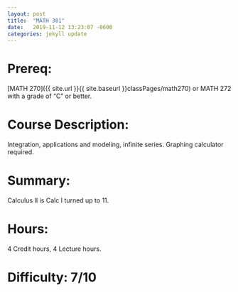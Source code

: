 ```yaml
---
layout: post
title:  "MATH 301"
date:   2019-11-12 13:23:07 -0600
categories: jekyll update
---
```

# Prereq:  
[MATH 270]({{ site.url }}{{ site.baseurl }}classPages/math270) or MATH 272 with a grade of “C” or better.  
  
# Course Description:  
Integration, applications and modeling, infinite series. Graphing calculator required.  
  
# Summary:  
Calculus II is Calc I turned up to 11.  
  
# Hours:  
4 Credit hours, 4 Lecture hours.  
  
# Difficulty:  7/10  